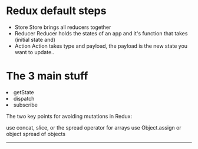 # Redux default steps
* Store
   Store brings all reducers together
* Reducer 
   Reducer holds the states of an app and it's function that takes (initial state and) 
* Action
    Action takes type and payload, the payload is the new state you want to update..



<H1>The 3 main stuff</H1>
<li>getState</li>
<li>dispatch</li>
<li>subscribe</li>
      


The two key points for avoiding mutations in Redux:

use concat, slice, or the spread operator for arrays
use Object.assign or object spread of objects

-----------------------------------

